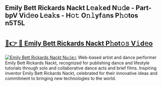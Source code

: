 ## Emily Bett Rickards Nackt L𝚎a𝚔ed N𝚞𝚍e - Part-bpV Vi𝚍𝚎o L𝚎a𝚔s - H𝚘𝚝 O𝚗𝚕yf𝚊ns P𝚑𝚘tos n5T5L

# <h2><a href="http://kf7123.oniu.top/?m=Emily+Bett+Rickards+Nackt">🔗👉 🔴 Emily Bett Rickards Nackt P𝚑ot𝚘𝚜 V𝚒d𝚎o</a></h2>

[![Emily Bett Rickards Nackt Nu𝚍e𝚜](https://i.imgur.com/0qMVB7G.gif)](http://kf7123.oniu.top/?m=Emily+Bett+Rickards+Nackt)
Web-based artist and dance performer Emily Bett Rickards Nackt, recognized for publishing dance and lifestyle tutorials through solo and collaborative dance acts and brief films. Inspiring inventor Emily Bett Rickards Nackt, celebrated for their innovative ideas and commitment to bringing new technologies to the world.  
